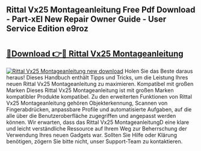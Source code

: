 ## Rittal Vx25 Montageanleitung Free Pdf Download - Part-xEI New Repair Owner Guide - User Service Edition e9roz

# <h2><a href="http://df6batt.blite.top/?on=Rittal+Vx25+Montageanleitung">🔗Download 👉🔴 Rittal Vx25 Montageanleitung</a></h2>

[![Rittal Vx25 Montageanleitung new download](https://i.imgur.com/lujVjoI.png)](http://df6batt.blite.top/?on=Rittal+Vx25+Montageanleitung)
Holen Sie das Beste daraus heraus! Dieses Handbuch enthält Tipps und Tricks, um die Leistung Ihres neuen Rittal Vx25 Montageanleitung zu maximieren. Kompatibel mit großen Marken Dieses Rittal Vx25 Montageanleitung ist mit großen Marken kompatibler Produkte kompatibel. Zu den erweiterten Funktionen von Rittal Vx25 Montageanleitung gehören Objekterkennung, Scannen von Fingerabdrücken, anpassbare Profile und automatisierte Aufgaben, auf die alle über die Benutzeroberfläche zugegriffen und angepasst werden können. Wir erwarten, dass das Rittal Vx25 MontageanleitungD eine klare und leicht verständliche Ressource auf Ihrem Weg zur Beherrschung der Verwendung Ihres neuen Gadgets war. Sollten Sie Hilfe oder Klärung benötigen, zögern Sie bitte nicht, unser Support-Team zu kontaktieren.
